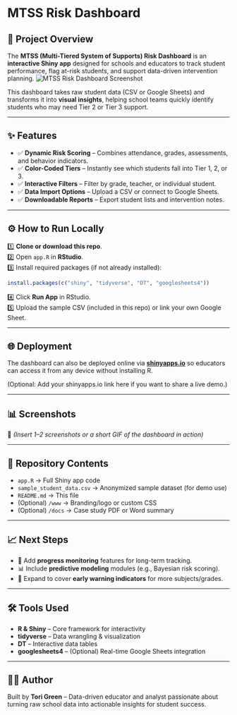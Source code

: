 # MTSS Risk Dashboard

## 📌 Project Overview
The **MTSS (Multi-Tiered System of Supports) Risk Dashboard** is an **interactive Shiny app** designed for schools and educators to track student performance, flag at-risk students, and support data-driven intervention planning.
![MTSS Risk Dashboard Screenshot](https://1drv.ms/i/c/d65d69241d0a5b9f/Ed9vqRPCIZZGqB_hFxVod2kBwZnclyBSUysdswTA-1vcHw?e=Mjytzn)

This dashboard takes raw student data (CSV or Google Sheets) and transforms it into **visual insights**, helping school teams quickly identify students who may need Tier 2 or Tier 3 support.

---

## ✨ Features
- ✅ **Dynamic Risk Scoring** – Combines attendance, grades, assessments, and behavior indicators.  
- ✅ **Color-Coded Tiers** – Instantly see which students fall into Tier 1, 2, or 3.  
- ✅ **Interactive Filters** – Filter by grade, teacher, or individual student.  
- ✅ **Data Import Options** – Upload a CSV or connect to Google Sheets.  
- ✅ **Downloadable Reports** – Export student lists and intervention notes.  

---

## ⚙️ How to Run Locally
1️⃣ **Clone or download this repo**.  
2️⃣ Open `app.R` in **RStudio**.  
3️⃣ Install required packages (if not already installed):  
```R
install.packages(c("shiny", "tidyverse", "DT", "googlesheets4"))
```
4️⃣ Click **Run App** in RStudio.  
5️⃣ Upload the sample CSV (included in this repo) or link your own Google Sheet.

---

## 🌐 Deployment
The dashboard can also be deployed online via **[shinyapps.io](https://www.shinyapps.io/)** so educators can access it from any device without installing R.

(Optional: Add your shinyapps.io link here if you want to share a live demo.)

---

## 📊 Screenshots
📸 *(Insert 1–2 screenshots or a short GIF of the dashboard in action)*

---

## 📂 Repository Contents
- `app.R` → Full Shiny app code  
- `sample_student_data.csv` → Anonymized sample dataset (for demo use)  
- `README.md` → This file  
- (Optional) `/www` → Branding/logo or custom CSS  
- (Optional) `/docs` → Case study PDF or Word summary  

---

## 📈 Next Steps
- 🔄 Add **progress monitoring** features for long-term tracking.  
- 📊 Include **predictive modeling** modules (e.g., Bayesian risk scoring).  
- 🎯 Expand to cover **early warning indicators** for more subjects/grades.

---

## 🛠 Tools Used
- **R & Shiny** – Core framework for interactivity  
- **tidyverse** – Data wrangling & visualization  
- **DT** – Interactive data tables  
- **googlesheets4** – (Optional) Real-time Google Sheets integration

---

## 👩‍🏫 Author
Built by **Tori Green** – Data-driven educator and analyst passionate about turning raw school data into actionable insights for student success.
